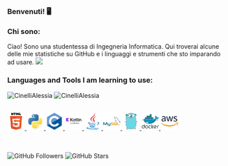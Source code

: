 <h3 align="left">Benvenuti! 🖥️ 
  <br> <br> Chi sono: </h3>

<p align="left"> 
    Ciao! Sono una studentessa di Ingegneria Informatica. Qui troverai alcune delle mie statistiche su GitHub e i linguaggi e strumenti che sto imparando ad usare. <img src="https://media.giphy.com/media/hvRJCLFzcasrR4ia7z/giphy.gif" width="30px"> 
</p>

<h3 align="left">Languages and Tools I am learning to use:</h3>

<!-- Statistiche GitHub -->
<p>
  <img src="https://github-readme-stats.vercel.app/api/top-langs?username=CinelliAlessia&theme=catppuccin_latte&show_icons=true&locale=en&layout=compact" alt="CinelliAlessia" />
  
  <img src="https://github-readme-stats-sigma-five.vercel.app/api?username=CinelliAlessia&show_icons=true&theme=catppuccin_latte" alt="CinelliAlessia" />
  <br>
</p>

<!-- Questo <div> con clear: both assicura che le immagini inizino su una nuova linea -->
<div style="clear: both;"></div>

<!-- Immagini linguaggi di programmazione -->
<p>
  <br>
  <a href="https://developer.mozilla.org/en-US/docs/Web/HTML" target="_blank" rel="noreferrer">
    <img src="https://raw.githubusercontent.com/devicons/devicon/master/icons/html5/html5-original-wordmark.svg" alt="html5" width="40" height="40"/>
  </a>
  <a href="https://www.python.org" target="_blank" rel="noreferrer">
    <img src="https://raw.githubusercontent.com/devicons/devicon/master/icons/python/python-original.svg" alt="python" width="40" height="40"/>
  </a>
  <a href="https://www.cprogramming.com/" target="_blank" rel="noreferrer">
    <img src="https://raw.githubusercontent.com/devicons/devicon/master/icons/c/c-original.svg" alt="c" width="40" height="40"/>
  </a>
  <a href="https://kotlinlang.org/" target="_blank" rel="noreferrer">
    <img src="https://raw.githubusercontent.com/devicons/devicon/master/icons/kotlin/kotlin-original-wordmark.svg" alt="kotlin" width="40" height="40"/>
  </a>
  <a href="https://www.java.com" target="_blank" rel="noreferrer">
    <img src="https://raw.githubusercontent.com/devicons/devicon/master/icons/java/java-original.svg" alt="java" width="40" height="40"/>
  </a>
  <a href="https://www.mysql.com/" target="_blank" rel="noreferrer">
    <img src="https://raw.githubusercontent.com/devicons/devicon/master/icons/mysql/mysql-original-wordmark.svg" alt="mysql" width="40" height="40"/>
  </a>
  <a href="https://golang.org" target="_blank" rel="noreferrer">
    <img src="https://raw.githubusercontent.com/devicons/devicon/master/icons/go/go-original.svg" alt="go" width="40" height="40"/>
  </a>
  <a href="https://www.docker.com/" target="_blank" rel="noreferrer">
    <img src="https://raw.githubusercontent.com/devicons/devicon/master/icons/docker/docker-original-wordmark.svg" alt="docker" width="40" height="40"/>
  </a>
  <a href="https://aws.amazon.com" target="_blank" rel="noreferrer">
    <img src="https://raw.githubusercontent.com/devicons/devicon/master/icons/amazonwebservices/amazonwebservices-original-wordmark.svg" alt="aws" width="40" height="40"/>
  </a>
</p>

<!-- Badge GitHub -->
<p align="left">
  <br><br>
  <img src="https://img.shields.io/github/followers/CinelliAlessia?label=Segui&style=social" alt="GitHub Followers"/>
  <img src="https://img.shields.io/github/stars/CinelliAlessia?label=Stelle&style=social" alt="GitHub Stars"/>
</p>
